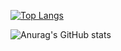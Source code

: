 
[![Top Langs](https://github-readme-stats.vercel.app/api/top-langs/?username=sasa&layout=compact)](https://github.com/anuraghazra/github-readme-stats)

![Anurag's GitHub stats](https://github-readme-stats.vercel.app/api?username=sasa&show_icons=true&theme=nightowl)
